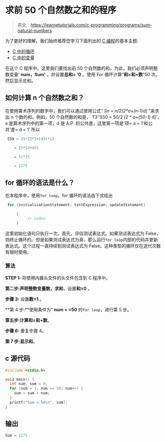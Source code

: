 # 求前 50 个自然数之和的程序

> 原文：<https://learnetutorials.com/c-programming/programs/sum-natural-numbers>

为了更好的理解，我们始终推荐您学习下面列出的 [C 编程](../ "C programming")的基本主题:

*   [C 中的循环](../../c-programming/loops)
*   [C 中的变量](../../c-programming/variables)

在这个 C 程序中，这里我们要找出前 50 个自然数的和。为此，我们必须声明整数变量' **num，Sum'** 。并设置**总和= '0** 。使用 For 循环计算“**和=和+数**”50 次。然后显示总和。

## 如何计算 n 个自然数之和？

在使用算术序列的数学中，我们可以通过使用公式“ **Sn = n/2*[2*a+(n-1)*d]** ”来求出 n 个数的和。例如，50 个自然数的和是，
T3‘’S50 = 50/2 *[2 * a+(50-1)* d]’，a 是算术序列中的第一项，d 是 A.P .的公共差，这里第一项是‘项= a = 1’和公共‘差= d = 1’
所以

```c
 S50 = 25*[2*1+(49)*1]

    = 25*[2+49]

    = 51*25

    = 1275

```

## for 循环的语法是什么？

在本程序中，使用`for loop`。for 循环的语法由下式给出

```c
 for (initializationStatement; testExpression; updateStatement)

     {
          // codes
     } 

```

这里初始化语句只执行一次。首先，评估测试表达式。如果测试表达式为 False，则终止循环的。但是如果测试表达式为真，那么运行`for loop`内部的代码并更新表达式。这个过程一直持续到测试表达式为 False。这种类型的循环仅在迭代次数有限时使用。

### 算法

**STEP 1:** 将使用内置头文件的头文件包含到 C 程序中。

**第二步:**声明整数变量**数，求和**，设置**和=0** 。

**步骤 3:** 设置**数=1** 。

**第 4 步:**使用条件为“ **num < =50** 的`for loop`，进行第 5 步。

**第五步:**计算**和=和+数**。

**步骤 6:** 重复步骤 4。

**第 7 步:**显示**和**。

## c 源代码

```c
#include <stdio.h>

void main() {
  int num, sum = 0;
  for (num = 1; num <= 50; num++) {
    sum = sum + num;
  }
  printf("Sum = %d\n", sum);
}

```

## 输出

```c
Sum = 1275
```